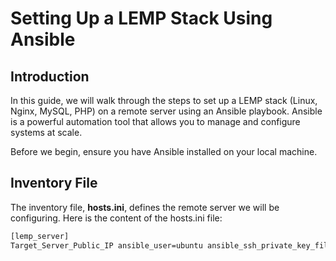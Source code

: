 # Setting Up a LEMP Stack Using Ansible
## Introduction
In this guide, we will walk through the steps to set up a LEMP stack (Linux, Nginx, MySQL, PHP) on a remote server using an Ansible playbook. Ansible is a powerful automation tool that allows you to manage and configure systems at scale.

Before we begin, ensure you have Ansible installed on your local machine.  
## Inventory File
The inventory file, **hosts.ini**, defines the remote server we will be configuring. Here is the content of the hosts.ini file:
```bash
[lemp_server]
Target_Server_Public_IP ansible_user=ubuntu ansible_ssh_private_key_file=./KEY_PAIR_NAME.pem
```
